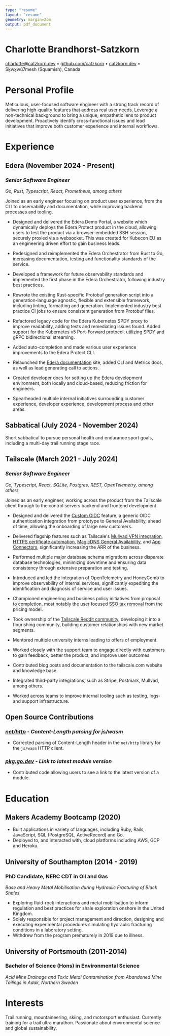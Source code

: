 ```yaml
---
type: "resume"
layout: "resume"
geometry: margin=2cm
output: pdf_document
---
```


# Charlotte Brandhorst-Satzkorn

[charlotte@catzkorn.dev](mailto:charlotte@catzkorn.dev) •
[github.com/catzkorn](https://github.com/catzkorn) •
[catzkorn.dev](https://catzkorn.dev) •
Sḵwx̱wú7mesh (Squamish), Canada

# Personal Profile

Meticulous, user-focused software engineer with a strong track record of delivering high-quality features that address real user needs. Leverage a non-technical background to bring a unique, empathetic lens to product development. Proactively identify cross-functional issues and lead initiatives that improve both customer experience and internal workflows.

# Experience

## Edera (November 2024 - Present)

### _Senior Software Engineer_

_Go, Rust, Typescript, React, Prometheus, among others_

Joined as an early engineer focusing on product user experience, from the CLI to observability and documentation, while improving backend processes and tooling.

- Designed and delivered the Edera Demo Portal, a website which dynamically deploys the Edera Protect product in the cloud, allowing users to test the product via a browser-embedded SSH session, securely proxied via a websocket. This was created for Kubecon EU as an engineering driven effort to gain business leads.

- Redesigned and reimplemented the Edera Orchestrator from Rust to Go, increasing documentation, testing and functionality standards of the service.

- Developed a framework for future observability standards and implemented the first phase in the Edera Orchestrator, following industry best practices.

- Rewrote the existing Rust-specific Protobuf generation script into a generation-language agnostic, flexible and extensible framework, including linting, formatting and generation. Implemented industry best practice CI jobs to ensure consistent generation from Protobuf files.

- Refactored legacy code for the Edera Kubernetes SPDY proxy to improve readability, adding tests and remediating issues found. Added support for the Kubernetes v5 Port-Forward protocol, utilizing SPDY and gRPC bidirectional streaming.

- Added auto-completion and made various user experience improvements to the Edera Protect CLI.

- Relaunched the [Edera documentation](https://docs.edera.dev/) site, added CLI and Metrics docs, as well as lead generating call to actions.

- Created developer docs for setting up the Edera development environment, both locally and cloud-based, reducing friction for engineers.

- Spearheaded multiple internal initiatives surrounding customer experience, developer experience, development process and other areas.

## Sabbatical (July 2024 - November 2024)

Short sabbatical to pursue personal health and endurance sport goals, including a multi-day trail running stage race.

## Tailscale (March 2021 - July 2024)

### _Senior Software Engineer_

_Go, Typescript, React, SQLite, Postgres, REST, OpenTelemetry, among others_

Joined as an early engineer, working across the product from the Tailscale client through to the control servers backend and frontend development.

- Designed and delivered the [Custom OIDC](https://tailscale.com/blog/custom-oidc-ga) feature, a generic OIDC authentication integration from prototype to General Availability, ahead of time, allowing the onboarding of large new customers.

- Delivered flagship features such as Tailscale's [Mullvad VPN integration](https://tailscale.com/blog/mullvad-integration), [HTTPS certificate automation](https://tailscale.com/blog/tls-certs), [MagicDNS General Availability](https://tailscale.com/blog/magicdns), and [App Connectors](https://tailscale.com/blog/saas), significantly increasing the ARR of the business.

- Performed multiple major database schema migrations across disparate database technologies, minimizing downtime and ensuring data consistency through extensive preparation and testing.

- Introduced and led the integration of OpenTelemetry and HoneyComb to improve observability of internal services, significantly expediting the identification and diagnosis of service and user issues.

- Championed engineering and business policy initiatives from proposal to completion, most notably the user focused [SSO tax removal](https://tailscale.com/blog/sso-tax-cut) from the pricing model.

- Took ownership of the [Tailscale Reddit community](https://reddit.com/r/tailscale/), developing it into a flourishing community, building customer relationships with new market segments.

- Mentored multiple university interns leading to offers of employment.

- Worked closely with the support team to engage directly with customers to gain feedback, better the product, and improve user outcomes.

- Contributed blog posts and documentation to the tailscale.com website and knowledge base.

- Integrated third-party integrations, such as Stripe, Postmark, Mullvad, among others.

- Worked across teams to improve internal tooling such as testing, logs- and support infrastructure.

## Open Source Contributions

### _[net/http](https://go-review.googlesource.com/c/go/+/358134) - Content-Length parsing for js/wasm_

- Corrected parsing of Content-Length header in the `net/http` library for the `js/wasm` HTTP client.

### _[pkg.go.dev](https://go-review.googlesource.com/c/pkgsite/+/274413/) - Link to latest module version_

- Contributed code allowing users to see a link to the latest version of a module.

# Education

## Makers Academy Bootcamp (2020)

- Built applications in variety of languages, including Ruby, Rails, JavaScript, SQL (PostgreSQL, ActiveRecord) and Go.
- Deployed to, and interacted with, cloud platforms including AWS, GCP and Heroku.

## University of Southampton (2014 - 2019)

### PhD Candidate, NERC CDT in Oil and Gas

_Base and Heavy Metal Mobilisation during Hydraulic Fracturing of Black Shales_

- Exploring fluid-rock interactions and metal mobilisation to inform regulation and best practices for shale exploration onshore in the United Kingdom.
- Solely responsible for project management and direction, designing and executing experimental procedures simulating hydraulic fracturing conditions in a laboratory setting.
- Withdrew from the program prematurely in 2019 due to illness.

## University of Portsmouth (2011-2014)

### Bachelor of Science (Hons) in Environmental Science

_Acid Mine Drainage and Toxic Metal Contamination from Abandoned Mine Tailings in Adak, Northern Sweden_

# Interests

Trail running, mountaineering, skiing, and motorsport enthusiast. Currently training for a trail ultra marathon. Passionate about environmental science and global sustainability.
